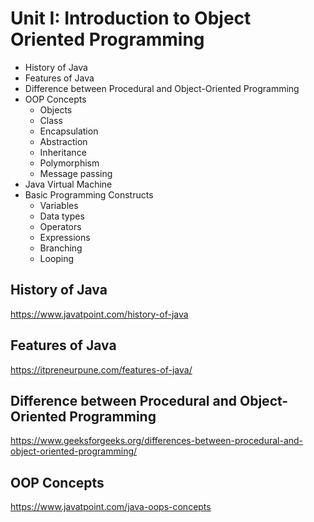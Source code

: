 # Unit I: Introduction to Object Oriented Programming

- History of Java
- Features of Java
- Difference between Procedural and Object-Oriented Programming
- OOP Concepts
  - Objects
  - Class
  - Encapsulation
  - Abstraction
  - Inheritance
  - Polymorphism
  - Message passing
- Java Virtual Machine
- Basic Programming Constructs
  - Variables
  - Data types
  - Operators
  - Expressions
  - Branching
  - Looping

## History of Java

https://www.javatpoint.com/history-of-java

## Features of Java

https://itpreneurpune.com/features-of-java/

## Difference between Procedural and Object-Oriented Programming

https://www.geeksforgeeks.org/differences-between-procedural-and-object-oriented-programming/

## OOP Concepts

https://www.javatpoint.com/java-oops-concepts



